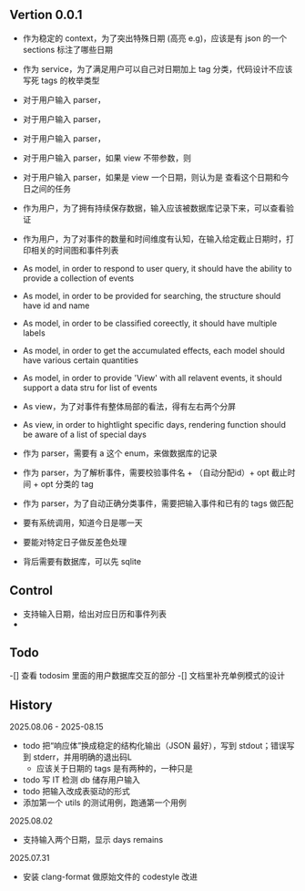 ## Vertion 0.0.1

- 作为稳定的 context，为了突出特殊日期 (高亮 e.g)，应该是有 json 的一个 sections 标注了哪些日期 
- 作为 service，为了满足用户可以自己对日期加上 tag 分类，代码设计不应该写死 tags 的枚举类型
- 对于用户输入 parser，
- 对于用户输入 parser，
- 对于用户输入 parser，
- 对于用户输入 parser，如果 view 不带参数，则
- 对于用户输入 parser，如果是 view 一个日期，则认为是 查看这个日期和今日之间的任务
- 作为用户，为了拥有持续保存数据，输入应该被数据库记录下来，可以查看验证
- 作为用户，为了对事件的数量和时间维度有认知，在输入给定截止日期时，打印相关的时间图和事件列表
- As model, in order to respond to user query, it should have the ability to provide a collection of events
- As model, in order to be provided for searching, the structure should have id and name
- As model, in order to be classified coreectly, it should have multiple labels
- As model, in order to get the accumulated effects, each model should have various certain quantities
- As model, in order to provide 'View' with all relavent events, it should support a data stru for list of events
- As view，为了对事件有整体局部的看法，得有左右两个分屏
- As view, in order to hightlight specific days, rendering function should be aware of a list of special days
- 作为 parser，需要有 a 这个 enum，来做数据库的记录
- 作为 parser，为了解析事件，需要校验事件名 + （自动分配id）+ opt 截止时间 + opt 分类的 tag
- 作为 parser，为了自动正确分类事件，需要把输入事件和已有的 tags 做匹配

- 要有系统调用，知道今日是哪一天
- 要能对特定日子做反差色处理
- 背后需要有数据库，可以先 sqlite 

## Control

- 支持输入日期，给出对应日历和事件列表
-

## Todo

-[] 查看 todosim 里面的用户数据库交互的部分
-[] 文档里补充单例模式的设计

## History

2025.08.06 - 2025-08.15
     
- todo 把“响应体”换成稳定的结构化输出（JSON 最好），写到 stdout；错误写到 stderr，并用明确的退出码L
    - 应该关于日期的 tags 是有两种的，一种只是
- todo 写 IT 检测 db 储存用户输入
- todo 把输入改成表驱动的形式
- 添加第一个 utils 的测试用例，跑通第一个用例

2025.08.02

- 支持输入两个日期，显示 days remains

2025.07.31

- 安装 clang-format 做原始文件的 codestyle 改进
